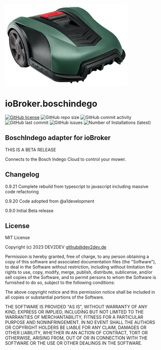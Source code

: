 ![Logo](admin/boschindego.png)
# ioBroker.boschindego
[![GitHub license](https://img.shields.io/github/license/DEV2DEV-DE/ioBroker.boschindego)](https://github.com/DEV2DEV-DE/ioBroker.boschindego/LICENSE)
![GitHub repo size](https://img.shields.io/github/repo-size/DEV2DEV-DE/ioBroker.boschindego)
![GitHub commit activity](https://img.shields.io/github/commit-activity/m/DEV2DEV-DE/ioBroker.boschindego)
![GitHub last commit](https://img.shields.io/github/last-commit/DEV2DEV-DE/ioBroker.boschindego)
![GitHub issues](https://img.shields.io/github/issues/DEV2DEV-DE/ioBroker.boschindego)
![Number of Installations (latest)](https://iobroker.live/badges/boschindego-installed.svg)

## BoschIndego adapter for ioBroker
THIS IS A BETA RELEASE

Connects to the Bosch Indego Cloud to control your mower.

## Changelog 
0.9.21 Complete rebuild from typescript to javascript including massive code refactoring

0.9.20 Code adopted from @a1development

0.9.0 Initial Beta release


## License
MIT License

Copyright (c) 2023 DEV2DEV <github@dev2dev.de>

Permission is hereby granted, free of charge, to any person obtaining a copy
of this software and associated documentation files (the "Software"), to deal
in the Software without restriction, including without limitation the rights
to use, copy, modify, merge, publish, distribute, sublicense, and/or sell
copies of the Software, and to permit persons to whom the Software is
furnished to do so, subject to the following conditions:

The above copyright notice and this permission notice shall be included in all
copies or substantial portions of the Software.

THE SOFTWARE IS PROVIDED "AS IS", WITHOUT WARRANTY OF ANY KIND, EXPRESS OR
IMPLIED, INCLUDING BUT NOT LIMITED TO THE WARRANTIES OF MERCHANTABILITY,
FITNESS FOR A PARTICULAR PURPOSE AND NONINFRINGEMENT. IN NO EVENT SHALL THE
AUTHORS OR COPYRIGHT HOLDERS BE LIABLE FOR ANY CLAIM, DAMAGES OR OTHER
LIABILITY, WHETHER IN AN ACTION OF CONTRACT, TORT OR OTHERWISE, ARISING FROM,
OUT OF OR IN CONNECTION WITH THE SOFTWARE OR THE USE OR OTHER DEALINGS IN THE
SOFTWARE.
